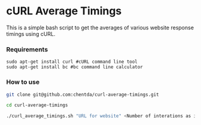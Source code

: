 # cURL Average Timings

This is a simple bash script to get the averages of various website response timings using cURL.

### Requirements
```
sudo apt-get install curl #cURL command line tool
sudo apt-get install bc #bc command line calculator
```

### How to use
```bash
git clone git@github.com:chentda/curl-average-timings.git

cd curl-average-timings

./curl_average_timings.sh "URL for website" <Number of interations as integer>

```
